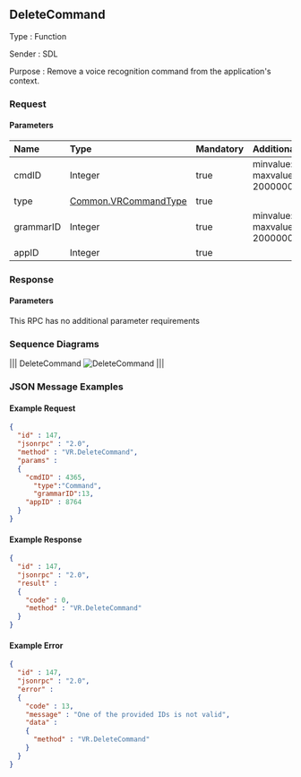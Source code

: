 ## DeleteCommand

Type
: Function

Sender
: SDL

Purpose
: Remove a voice recognition command from the application's context.

### Request

#### Parameters

|Name|Type|Mandatory|Additional|
|:---|:---|:--------|:---------|
|cmdID|Integer|true|minvalue: 0<br>maxvalue: 2000000000|
|type|[Common.VRCommandType](../../common/enums/#vrcommandtype)|true||
|grammarID|Integer|true|minvalue: 0<br>maxvalue: 2000000000|
|appID|Integer|true||

### Response

#### Parameters

This RPC has no additional parameter requirements

### Sequence Diagrams
|||
DeleteCommand
![DeleteCommand](./assets/DeleteCommand.png)
|||

### JSON Message Examples

#### Example Request

```json
{
  "id" : 147,
  "jsonrpc" : "2.0",
  "method" : "VR.DeleteCommand",
  "params" :
  {
    "cmdID" : 4365,
      "type":"Command",
      "grammarID":13,
    "appID" : 8764
  }
}
```

#### Example Response

```json
{
  "id" : 147,
  "jsonrpc" : "2.0",
  "result" :
  {
    "code" : 0,
    "method" : "VR.DeleteCommand"
  }
}
```

#### Example Error

```json
{
  "id" : 147,
  "jsonrpc" : "2.0",
  "error" :
  {
    "code" : 13,
    "message" : "One of the provided IDs is not valid",
    "data" :
    {
      "method" : "VR.DeleteCommand"
    }
  }
}
```
